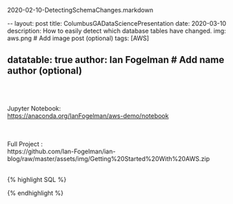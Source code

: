 2020-02-10-DetectingSchemaChanges.markdown

--
layout: post
title:  ColumbusGADataSciencePresentation
date:   2020-03-10
description: How to easily detect which database tables have changed.
img: aws.png # Add image post (optional)
tags: [AWS]

datatable: true
author: Ian Fogelman # Add name author (optional)
---
<meta property="og:title" content="Automatically detecting schema changes">
<meta property="og:description" content="A blog by Ian Fogelman.">
<meta property="og:image" content="https://repository-images.githubusercontent.com/190807493/a3610e80-bed1-11e9-87ac-2a4f0aa3b2ee">
<meta property="og:url" content="https://repository-images.githubusercontent.com/190807493/a3610e80-bed1-11e9-87ac-2a4f0aa3b2ee">

<br>
<br>

Jupyter Notebook:
<br>
https://anaconda.org/IanFogelman/aws-demo/notebook

<br>
<br>
Full Project :
<br>
https://github.com/Ian-Fogelman/ian-blog/raw/master/assets/img/Getting%20Started%20With%20AWS.zip
<br>
<br>

{% highlight SQL %}

{% endhighlight %}
